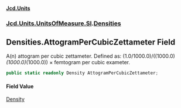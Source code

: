 #### [Jcd.Units](index.md 'index')
### [Jcd.Units.UnitsOfMeasure.SI](Jcd.Units.UnitsOfMeasure.SI.md 'Jcd.Units.UnitsOfMeasure.SI').[Densities](Densities.md 'Jcd.Units.UnitsOfMeasure.SI.Densities')

## Densities.AttogramPerCubicZettameter Field

A(n) attogram per cubic zettameter. Defined as: (1.0/1000.0)/((1000.0)*(1000.0)*(1000.0)) × femtogram per cubic exameter.

```csharp
public static readonly Density AttogramPerCubicZettameter;
```

#### Field Value
[Density](Density.md 'Jcd.Units.UnitTypes.Density')